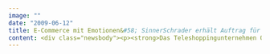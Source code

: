 ```yaml
---
image: ""
date: "2009-06-12"
title: E-Commerce mit Emotionen&#58; SinnerSchrader erhält Auftrag für Redesign des QVC-Webshops
content: <div class="newsbody"><p><strong>Das Teleshoppingunternehmen QVC hat SinnerSchrader mit dem kompletten Redesign seines deutschen Webshops beauftragt. Die neu gestaltete Website soll im kommenden Jahr online gehen.</strong></p><p>Zentrale Inhalte des Projekts sind die Verbesserung der Nutzungsqualität des E-Shops sowie die Implementierung neuer Funktionen und eine einheitliche Markensprache. Die neuen Features sollen dazu beitragen, ein spannendes E-Commerce-Erlebnis zu kreieren, das den Konsumenten begeistert. „Online-Shopping muss Spaß machen, der emotionale Faktor darf beim Einkauf im Internet deshalb nicht fehlen“, erklärt Matthias Wagener, Account Director von SinnerSchrader.</p><p>QVC Deutschland ist der marktführende deutsche Teleshoppinganbieter. Seit 2002 betreibt das Unternehmen einen erfolgreichen Onlineshop.</p></div>
---
```

